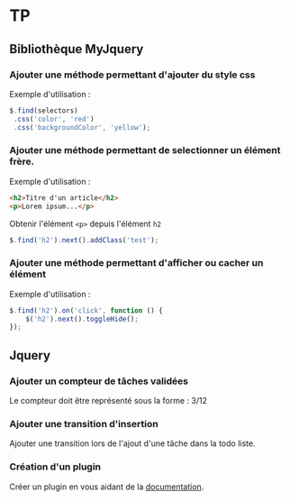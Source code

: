 # TP

## Bibliothèque MyJquery

### Ajouter une méthode permettant d'ajouter du style css

Exemple d'utilisation :

```js
$.find(selectors)
 .css('color', 'red')
 .css('backgroundColor', 'yellow');
```

### Ajouter une méthode permettant de selectionner un élément frère.

Exemple d'utilisation :

```html
<h2>Titre d'un article</h2>
<p>Lorem ipsum...</p>
```

Obtenir l'élément ```<p>``` depuis l'élément ```h2```

```js
$.find('h2').next().addClass('test');
```

### Ajouter une méthode permettant d'afficher ou cacher un élément

Exemple d'utilisation :

```js
$.find('h2').on('click', function () {
    $('h2').next().toggleHide();
});
```

## Jquery

### Ajouter un compteur de tâches validées

Le compteur doit être représenté sous la forme :  3/12

### Ajouter une transition d'insertion

Ajouter une transition lors de l'ajout d'une tâche dans la todo liste.

### Création d'un plugin

Créer un plugin en vous aidant de la [documentation](https://learn.jquery.com/plugins/basic-plugin-creation/).
